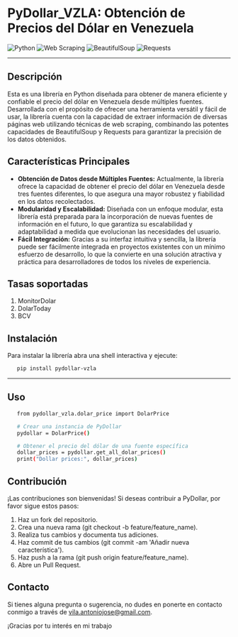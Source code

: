 
# PyDollar_VZLA: Obtención de Precios del Dólar en Venezuela

![Python](https://img.shields.io/badge/Lenguaje-Python-blue)
![Web Scraping](https://img.shields.io/badge/Tecnología-Web%20Scraping-green)
![BeautifulSoup](https://img.shields.io/badge/Tecnología-BeautifulSoup-orange)
![Requests](https://img.shields.io/badge/Tecnología-Requests-red)

---

## Descripción

Esta es una librería en Python diseñada para obtener de manera eficiente y confiable el precio del dólar en Venezuela desde múltiples fuentes. Desarrollada con el propósito de ofrecer una herramienta versátil y fácil de usar, la librería cuenta con la capacidad de extraer información de diversas páginas web utilizando técnicas de web scraping, combinando las potentes capacidades de BeautifulSoup y Requests para garantizar la precisión de los datos obtenidos.

## Características Principales

- **Obtención de Datos desde Múltiples Fuentes:** Actualmente, la librería ofrece la capacidad de obtener el precio del dólar en Venezuela desde tres fuentes diferentes, lo que asegura una mayor robustez y fiabilidad en los datos recolectados.
- **Modularidad y Escalabilidad:** Diseñada con un enfoque modular, esta librería está preparada para la incorporación de nuevas fuentes de información en el futuro, lo que garantiza su escalabilidad y adaptabilidad a medida que evolucionan las necesidades del usuario.
- **Fácil Integración:** Gracias a su interfaz intuitiva y sencilla, la librería puede ser fácilmente integrada en proyectos existentes con un mínimo esfuerzo de desarrollo, lo que la convierte en una solución atractiva y práctica para desarrolladores de todos los niveles de experiencia.

## Tasas soportadas

1. MonitorDolar
2. DolarToday
3. BCV

## Instalación

Para instalar la librería abra una shell interactiva y ejecute:

```bash
   pip install pydollar-vzla
```
---

## Uso

```bash
   from pydollar_vzla.dolar_price import DolarPrice

   # Crear una instancia de PyDollar
   pydollar = DolarPrice()

   # Obtener el precio del dólar de una fuente específica
   dollar_prices = pydollar.get_all_dolar_prices()
   print("Dollar prices:", dollar_prices)

```

## Contribución

¡Las contribuciones son bienvenidas! Si deseas contribuir a PyDollar, por favor sigue estos pasos:

1. Haz un fork del repositorio.
2. Crea una nueva rama (git checkout -b feature/feature_name).
3. Realiza tus cambios y documenta tus adiciones.
4. Haz commit de tus cambios (git commit -am 'Añadir nueva característica').
5. Haz push a la rama (git push origin feature/feature_name).
6. Abre un Pull Request.

## Contacto

Si tienes alguna pregunta o sugerencia, no dudes en ponerte en contacto conmigo a través de [vila.antoniojose@gmail.com](mailto:vila.antoniojose@gmail.com).

¡Gracias por tu interés en mi trabajo
